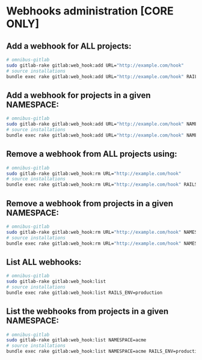 # Webhooks administration **[CORE ONLY]**

## Add a webhook for **ALL** projects:

```sh
# omnibus-gitlab
sudo gitlab-rake gitlab:web_hook:add URL="http://example.com/hook"
# source installations
bundle exec rake gitlab:web_hook:add URL="http://example.com/hook" RAILS_ENV=production
```

## Add a webhook for projects in a given **NAMESPACE**:

```sh
# omnibus-gitlab
sudo gitlab-rake gitlab:web_hook:add URL="http://example.com/hook" NAMESPACE=acme
# source installations
bundle exec rake gitlab:web_hook:add URL="http://example.com/hook" NAMESPACE=acme RAILS_ENV=production
```

## Remove a webhook from **ALL** projects using:

```sh
# omnibus-gitlab
sudo gitlab-rake gitlab:web_hook:rm URL="http://example.com/hook"
# source installations
bundle exec rake gitlab:web_hook:rm URL="http://example.com/hook" RAILS_ENV=production
```

## Remove a webhook from projects in a given **NAMESPACE**:

```sh
# omnibus-gitlab
sudo gitlab-rake gitlab:web_hook:rm URL="http://example.com/hook" NAMESPACE=acme
# source installations
bundle exec rake gitlab:web_hook:rm URL="http://example.com/hook" NAMESPACE=acme RAILS_ENV=production
```

## List **ALL** webhooks:

```sh
# omnibus-gitlab
sudo gitlab-rake gitlab:web_hook:list
# source installations
bundle exec rake gitlab:web_hook:list RAILS_ENV=production
```

## List the webhooks from projects in a given **NAMESPACE**:

```sh
# omnibus-gitlab
sudo gitlab-rake gitlab:web_hook:list NAMESPACE=acme
# source installations
bundle exec rake gitlab:web_hook:list NAMESPACE=acme RAILS_ENV=production
```
